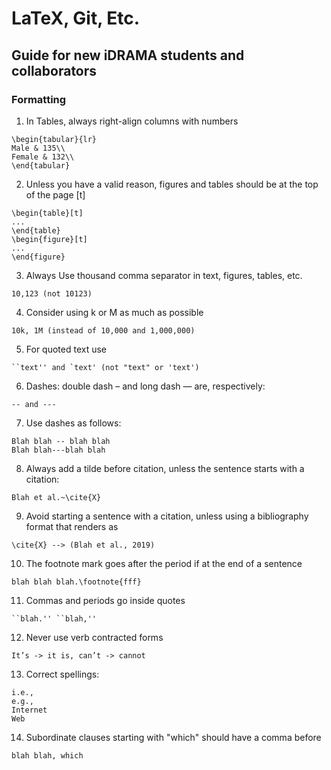 # LaTeX, Git, Etc.
## Guide for new iDRAMA students and collaborators

### Formatting

1. In Tables, always right-align columns with numbers
```
\begin{tabular}{lr}
Male & 135\\
Female & 132\\
\end{tabular}
```

2. Unless you have a valid reason, figures and tables should be at the top of the page [t]
```
\begin{table}[t]
...
\end{table}
\begin{figure}[t]
...
\end{figure}
```

3. Always Use thousand comma separator in text, figures, tables, etc.
```
10,123 (not 10123)
```

4. Consider using k or M as much as possible
```
10k, 1M (instead of 10,000 and 1,000,000)
```

5. For quoted text use
``` 
``text'' and `text' (not "text" or 'text')
```

6. Dashes: double dash &ndash; and long dash &mdash; are, respectively:
```
-- and ---
```

7. Use dashes as follows:
```
Blah blah -- blah blah
Blah blah---blah blah
```

8. Always add a tilde before citation, unless the sentence starts with a citation:
```
Blah et al.~\cite{X}
```

9. Avoid starting a sentence with a citation, unless using a bibliography format that renders as
```
\cite{X} --> (Blah et al., 2019)
```

10. The footnote mark goes after the period if at the end of a sentence
```
blah blah blah.\footnote{fff}
```

11. Commas and periods go inside quotes
```
``blah.'' ``blah,''
```

12. Never use verb contracted forms
```
It’s -> it is, can’t -> cannot
```

13. Correct spellings:
```
i.e.,
e.g.,
Internet
Web
```

14. Subordinate clauses starting with "which" should have a comma before
```
blah blah, which
```

